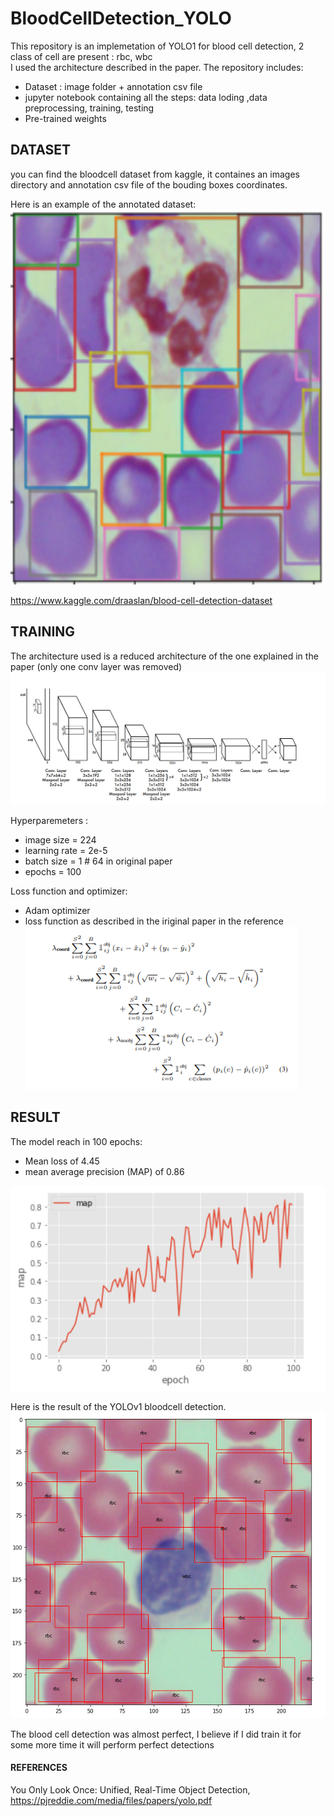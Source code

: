 # BloodCellDetection_YOLO

This repository is an implemetation of YOLO1 for blood cell detection, 2 class of cell are present : rbc, wbc\
I used the architecture described in the paper.
The repository includes:
- Dataset : image folder + annotation csv file
- jupyter notebook containing all the steps: data loding ,data preprocessing, training, testing
- Pre-trained weights

## DATASET
you can find the bloodcell dataset from kaggle, it containes an images directory and annotation csv file of the bouding boxes coordinates.

Here is an example of the annotated dataset:\
<img src="/assets/dataset_image_example.PNG"  width="600" height="600"/> 

https://www.kaggle.com/draaslan/blood-cell-detection-dataset

## TRAINING
The architecture used is a reduced architecture of the one explained in the paper (only one conv layer was removed)
![GitHub Logo](/assets/architecture.PNG)

Hyperparemeters :
- image size = 224
- learning rate = 2e-5
- batch size = 1 # 64 in original paper
- epochs = 100

Loss function and optimizer:
- Adam optimizer
- loss function as described in the iriginal paper in the reference \
![GitHub Logo](/assets/loss_function.PNG)



## RESULT
The model reach in 100 epochs:
- Mean loss of 4.45
- mean average precision (MAP) of 0.86 

![GitHub Logo](/assets/map.PNG)

Here is the result of the YOLOv1 bloodcell detection.\
![GitHub Logo](/assets/Result.PNG)

The blood cell detection was almost perfect, I believe if I did train it for some more time it will perform perfect detections


#### REFERENCES
You Only Look Once: Unified, Real-Time Object Detection, https://pjreddie.com/media/files/papers/yolo.pdf

